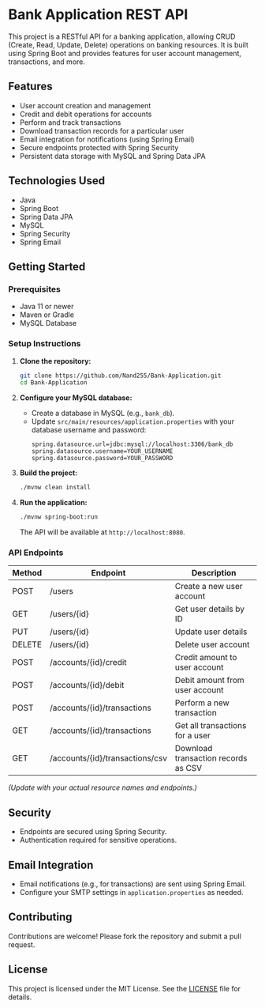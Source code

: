 # Bank Application REST API

This project is a RESTful API for a banking application, allowing CRUD (Create, Read, Update, Delete) operations on banking resources. It is built using Spring Boot and provides features for user account management, transactions, and more.

## Features

- User account creation and management
- Credit and debit operations for accounts
- Perform and track transactions
- Download transaction records for a particular user
- Email integration for notifications (using Spring Email)
- Secure endpoints protected with Spring Security
- Persistent data storage with MySQL and Spring Data JPA

## Technologies Used

- Java
- Spring Boot
- Spring Data JPA
- MySQL
- Spring Security
- Spring Email

## Getting Started

### Prerequisites

- Java 11 or newer
- Maven or Gradle
- MySQL Database

### Setup Instructions

1. **Clone the repository:**
   ```bash
   git clone https://github.com/Nand255/Bank-Application.git
   cd Bank-Application
   ```

2. **Configure your MySQL database:**
   - Create a database in MySQL (e.g., `bank_db`).
   - Update `src/main/resources/application.properties` with your database username and password:
     ```
     spring.datasource.url=jdbc:mysql://localhost:3306/bank_db
     spring.datasource.username=YOUR_USERNAME
     spring.datasource.password=YOUR_PASSWORD
     ```

3. **Build the project:**
   ```bash
   ./mvnw clean install
   ```

4. **Run the application:**
   ```bash
   ./mvnw spring-boot:run
   ```
   The API will be available at `http://localhost:8080`.

### API Endpoints

| Method | Endpoint                        | Description                                 |
|--------|---------------------------------|---------------------------------------------|
| POST   | /users                          | Create a new user account                   |
| GET    | /users/{id}                     | Get user details by ID                      |
| PUT    | /users/{id}                     | Update user details                         |
| DELETE | /users/{id}                     | Delete user account                         |
| POST   | /accounts/{id}/credit           | Credit amount to user account               |
| POST   | /accounts/{id}/debit            | Debit amount from user account              |
| POST   | /accounts/{id}/transactions     | Perform a new transaction                   |
| GET    | /accounts/{id}/transactions     | Get all transactions for a user             |
| GET    | /accounts/{id}/transactions/csv | Download transaction records as CSV         |

*(Update with your actual resource names and endpoints.)*

## Security

- Endpoints are secured using Spring Security.
- Authentication required for sensitive operations.

## Email Integration

- Email notifications (e.g., for transactions) are sent using Spring Email.
- Configure your SMTP settings in `application.properties` as needed.

## Contributing

Contributions are welcome! Please fork the repository and submit a pull request.

## License

This project is licensed under the MIT License. See the [LICENSE](LICENSE) file for details.

